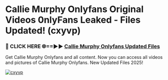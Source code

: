 # Callie Murphy Onlyfans Original Videos 0nlyFans Leaked - Files Updated! (cxyvp)

<h3>🔴 CLICK HERE 🌐==►► <a href="https://tinyurl.com/2wckxsce" rel="nofollow">Callie Murphy Onlyfans Updated Files</a></h3>

Get Callie Murphy Onlyfans and all content. Now you can access all videos and pictures of Callie Murphy Onlyfans. New Updated Files 2025!

[![cxyvp](https://i.imgur.com/AFduVYN.gif)](https://tinyurl.com/2wckxsce)
